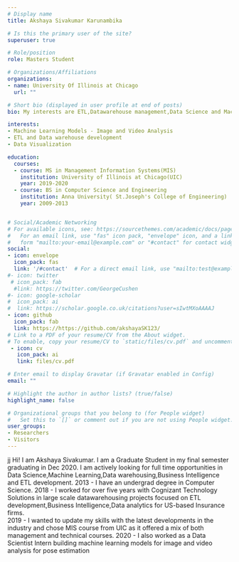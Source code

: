 ```yaml
---
# Display name
title: Akshaya Sivakumar Karunambika

# Is this the primary user of the site?
superuser: true

# Role/position
role: Masters Student 

# Organizations/Affiliations
organizations:
- name: University Of Illinois at Chicago
  url: ""

# Short bio (displayed in user profile at end of posts)
bio: My interests are ETL,Datawarehouse management,Data Science and Machine Learning.

interests:
- Machine Learning Models - Image and Video Analysis
- ETL and Data warehouse development
- Data Visualization

education:
  courses:
  - course: MS in Management Information Systems(MIS)
    institution: University of Illinois at Chicago(UIC)
    year: 2019-2020
  - course: BS in Computer Science and Engineering
    institution: Anna University( St.Joseph's College of Engineering)
    year: 2009-2013


# Social/Academic Networking
# For available icons, see: https://sourcethemes.com/academic/docs/page-builder/#icons
#   For an email link, use "fas" icon pack, "envelope" icon, and a link in the
#   form "mailto:your-email@example.com" or "#contact" for contact widget.
social:
- icon: envelope
  icon_pack: fas
  link: '/#contact'  # For a direct email link, use "mailto:test@example.org".
#- icon: twitter
 # icon_pack: fab
  #link: https://twitter.com/GeorgeCushen
#- icon: google-scholar
#  icon_pack: ai
#  link: https://scholar.google.co.uk/citations?user=sIwtMXoAAAAJ
- icon: github
  icon_pack: fab
  link: https://https://github.com/akshayaSK123/
# Link to a PDF of your resume/CV from the About widget.
# To enable, copy your resume/CV to `static/files/cv.pdf` and uncomment the lines below.
 - icon: cv
   icon_pack: ai
   link: files/cv.pdf

# Enter email to display Gravatar (if Gravatar enabled in Config)
email: ""

# Highlight the author in author lists? (true/false)
highlight_name: false

# Organizational groups that you belong to (for People widget)
#   Set this to `[]` or comment out if you are not using People widget.
user_groups:
- Researchers
- Visitors
---
```


jj
Hi! I am Akshaya Sivakumar. 
I am a Graduate Student in my final semester graduating in Dec 2020. I am actively looking for full time opportunities in Data Science,Machine Learning,Data warehousing,Business Intelligence and ETL development.
2013 - I have an undergrad degree in Computer Science.
2018 - I worked for over five years with Cognizant Technology Solutions in large scale datawarehousing projects focused on ETL development,Business Intelligence,Data analytics for US-based Insurance firms.  
2019 - I wanted to update my skills with the latest developments in the industry and chose MIS course from UIC as it offered a mix of both management and technical courses.
2020 - I also worked as a Data Scientist Intern building machine learning models for image and video analysis for pose estimation 
